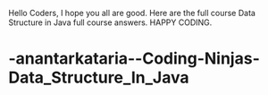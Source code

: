  Hello Coders, I hope you all are good. Here are the full course Data Structure in Java full course answers. HAPPY CODING.
# -anantarkataria--Coding-Ninjas-Data_Structure_In_Java
